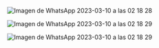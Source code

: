 ![Imagen de WhatsApp 2023-03-10 a las 02 18 28](https://user-images.githubusercontent.com/69086149/224249373-7ff6a7da-a1b3-41d9-a3e3-000bf379f3dc.jpg)





![Imagen de WhatsApp 2023-03-10 a las 02 18 29](https://user-images.githubusercontent.com/69086149/224249425-2519fcec-9ad4-48fd-8899-390d2c6c9512.jpg)







![Imagen de WhatsApp 2023-03-10 a las 02 18 29](https://user-images.githubusercontent.com/69086149/224249463-777e780c-b9c7-4411-8d65-bfdefa51fb3a.jpg)





